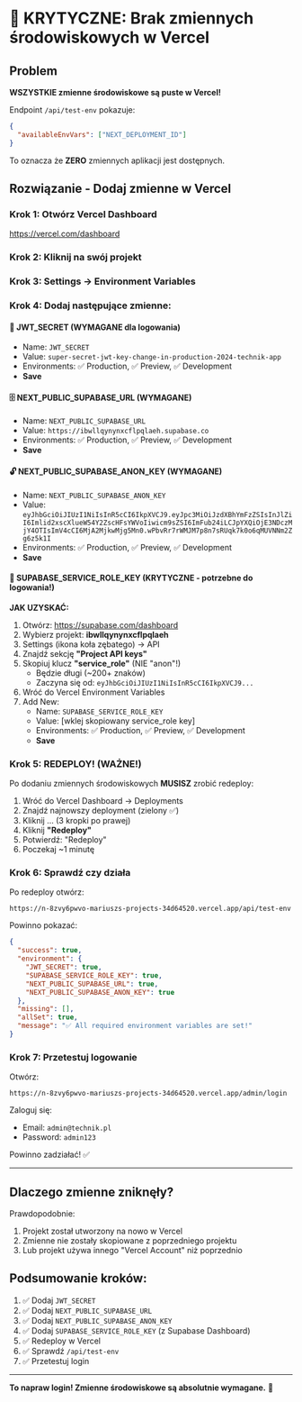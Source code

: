 # 🚨 KRYTYCZNE: Brak zmiennych środowiskowych w Vercel

## Problem
**WSZYSTKIE zmienne środowiskowe są puste w Vercel!**

Endpoint `/api/test-env` pokazuje:
```json
{
  "availableEnvVars": ["NEXT_DEPLOYMENT_ID"]
}
```

To oznacza że **ZERO** zmiennych aplikacji jest dostępnych.

## Rozwiązanie - Dodaj zmienne w Vercel

### Krok 1: Otwórz Vercel Dashboard
https://vercel.com/dashboard

### Krok 2: Kliknij na swój projekt

### Krok 3: Settings → Environment Variables

### Krok 4: Dodaj następujące zmienne:

#### 🔑 JWT_SECRET (WYMAGANE dla logowania)
- Name: `JWT_SECRET`
- Value: `super-secret-jwt-key-change-in-production-2024-technik-app`
- Environments: ✅ Production, ✅ Preview, ✅ Development
- **Save**

#### 🗄️ NEXT_PUBLIC_SUPABASE_URL (WYMAGANE)
- Name: `NEXT_PUBLIC_SUPABASE_URL`
- Value: `https://ibwllqynynxcflpqlaeh.supabase.co`
- Environments: ✅ Production, ✅ Preview, ✅ Development
- **Save**

#### 🔓 NEXT_PUBLIC_SUPABASE_ANON_KEY (WYMAGANE)
- Name: `NEXT_PUBLIC_SUPABASE_ANON_KEY`
- Value: `eyJhbGciOiJIUzI1NiIsInR5cCI6IkpXVCJ9.eyJpc3MiOiJzdXBhYmFzZSIsInJlZiI6Imlid2xscXlueW54Y2ZscHFsYWVoIiwicm9sZSI6ImFub24iLCJpYXQiOjE3NDczMjY4OTIsImV4cCI6MjA2MjkwMjg5Mn0.wPbvRr7rWMJM7p8n7sRUqk7k0o6qMUVNNm2Zg6z5k1I`
- Environments: ✅ Production, ✅ Preview, ✅ Development
- **Save**

#### 🔐 SUPABASE_SERVICE_ROLE_KEY (KRYTYCZNE - potrzebne do logowania!)

**JAK UZYSKAĆ:**

1. Otwórz: https://supabase.com/dashboard
2. Wybierz projekt: **ibwllqynynxcflpqlaeh**
3. Settings (ikona koła zębatego) → API
4. Znajdź sekcję **"Project API keys"**
5. Skopiuj klucz **"service_role"** (NIE "anon"!)
   - Będzie długi (~200+ znaków)
   - Zaczyna się od: `eyJhbGciOiJIUzI1NiIsInR5cCI6IkpXVCJ9...`
6. Wróć do Vercel Environment Variables
7. Add New:
   - Name: `SUPABASE_SERVICE_ROLE_KEY`
   - Value: [wklej skopiowany service_role key]
   - Environments: ✅ Production, ✅ Preview, ✅ Development
   - **Save**

### Krok 5: REDEPLOY! (WAŻNE!)

Po dodaniu zmiennych środowiskowych **MUSISZ** zrobić redeploy:

1. Wróć do Vercel Dashboard → Deployments
2. Znajdź najnowszy deployment (zielony ✅)
3. Kliknij ... (3 kropki po prawej)
4. Kliknij **"Redeploy"**
5. Potwierdź: "Redeploy"
6. Poczekaj ~1 minutę

### Krok 6: Sprawdź czy działa

Po redeploy otwórz:
```
https://n-8zvy6pwvo-mariuszs-projects-34d64520.vercel.app/api/test-env
```

Powinno pokazać:
```json
{
  "success": true,
  "environment": {
    "JWT_SECRET": true,
    "SUPABASE_SERVICE_ROLE_KEY": true,
    "NEXT_PUBLIC_SUPABASE_URL": true,
    "NEXT_PUBLIC_SUPABASE_ANON_KEY": true
  },
  "missing": [],
  "allSet": true,
  "message": "✅ All required environment variables are set!"
}
```

### Krok 7: Przetestuj logowanie

Otwórz:
```
https://n-8zvy6pwvo-mariuszs-projects-34d64520.vercel.app/admin/login
```

Zaloguj się:
- Email: `admin@technik.pl`
- Password: `admin123`

Powinno zadziałać! ✅

---

## Dlaczego zmienne zniknęły?

Prawdopodobnie:
1. Projekt został utworzony na nowo w Vercel
2. Zmienne nie zostały skopiowane z poprzedniego projektu
3. Lub projekt używa innego "Vercel Account" niż poprzednio

## Podsumowanie kroków:

1. ✅ Dodaj `JWT_SECRET`
2. ✅ Dodaj `NEXT_PUBLIC_SUPABASE_URL`
3. ✅ Dodaj `NEXT_PUBLIC_SUPABASE_ANON_KEY`
4. ✅ Dodaj `SUPABASE_SERVICE_ROLE_KEY` (z Supabase Dashboard)
5. ✅ Redeploy w Vercel
6. ✅ Sprawdź `/api/test-env`
7. ✅ Przetestuj login

---

**To napraw login! Zmienne środowiskowe są absolutnie wymagane.** 🔐
